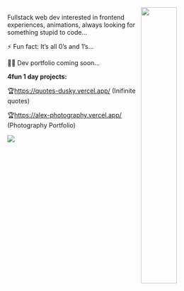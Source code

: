 <img align="right" width="40%" src="https://user-images.githubusercontent.com/57440652/142459132-5b0fb55d-5864-4e92-b84f-cd18f9a0c33b.gif"/>

Fullstack web dev interested in frontend experiences, animations, always looking for something stupid to code...

⚡ Fun fact: It’s all 0’s and 1’s...

👩‍💻 Dev portfolio coming soon...

**4fun 1 day projects:**

🏆https://quotes-dusky.vercel.app/ (Inifinite quotes)

🏆https://alex-photography.vercel.app/ (Photography Portfolio)

![](https://visitor-badge.glitch.me/badge?page_id=crusale.crusale)
